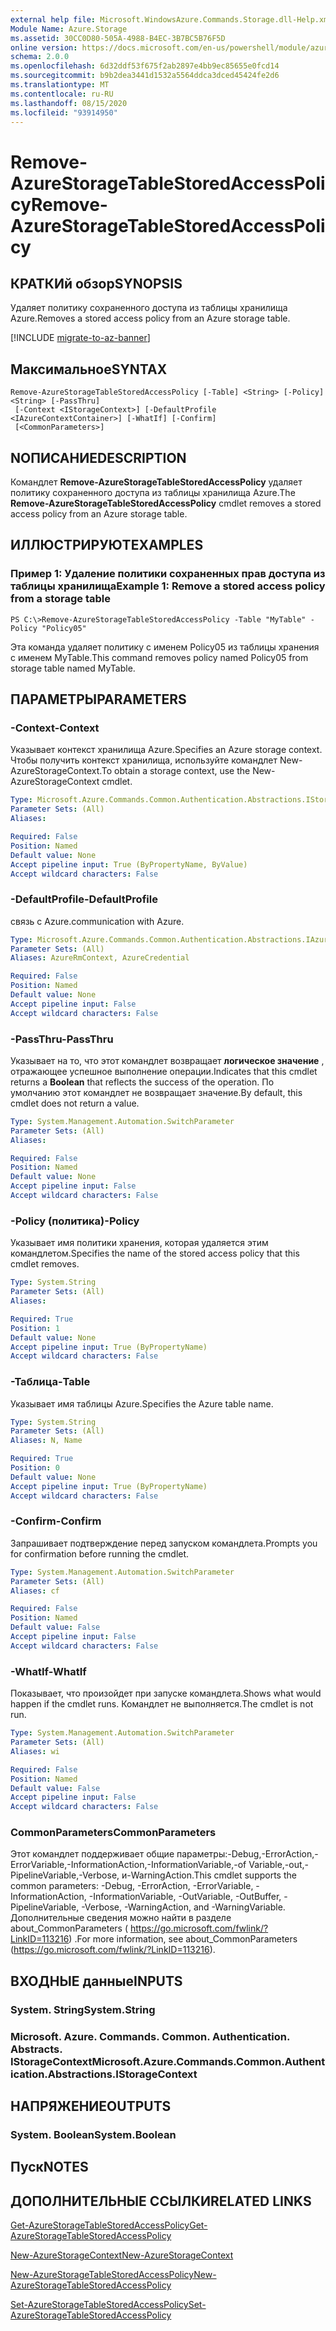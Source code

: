 ```yaml
---
external help file: Microsoft.WindowsAzure.Commands.Storage.dll-Help.xml
Module Name: Azure.Storage
ms.assetid: 30CC0D80-505A-4988-B4EC-3B7BC5B76F5D
online version: https://docs.microsoft.com/en-us/powershell/module/azure.storage/remove-azurestoragetablestoredaccesspolicy
schema: 2.0.0
ms.openlocfilehash: 6d32ddf53f675f2ab2897e4bb9ec85655e0fcd14
ms.sourcegitcommit: b9b2dea3441d1532a5564ddca3dced45424fe2d6
ms.translationtype: MT
ms.contentlocale: ru-RU
ms.lasthandoff: 08/15/2020
ms.locfileid: "93914950"
---
```

# <span data-ttu-id="a6075-101">Remove-AzureStorageTableStoredAccessPolicy</span><span class="sxs-lookup"><span data-stu-id="a6075-101">Remove-AzureStorageTableStoredAccessPolicy</span></span>

## <span data-ttu-id="a6075-102">КРАТКИй обзор</span><span class="sxs-lookup"><span data-stu-id="a6075-102">SYNOPSIS</span></span>
<span data-ttu-id="a6075-103">Удаляет политику сохраненного доступа из таблицы хранилища Azure.</span><span class="sxs-lookup"><span data-stu-id="a6075-103">Removes a stored access policy from an Azure storage table.</span></span>

[!INCLUDE [migrate-to-az-banner](../../includes/migrate-to-az-banner.md)]

## <span data-ttu-id="a6075-104">Максимальное</span><span class="sxs-lookup"><span data-stu-id="a6075-104">SYNTAX</span></span>

```
Remove-AzureStorageTableStoredAccessPolicy [-Table] <String> [-Policy] <String> [-PassThru]
 [-Context <IStorageContext>] [-DefaultProfile <IAzureContextContainer>] [-WhatIf] [-Confirm]
 [<CommonParameters>]
```

## <span data-ttu-id="a6075-105">NОПИСАНИЕ</span><span class="sxs-lookup"><span data-stu-id="a6075-105">DESCRIPTION</span></span>
<span data-ttu-id="a6075-106">Командлет **Remove-AzureStorageTableStoredAccessPolicy** удаляет политику сохраненного доступа из таблицы хранилища Azure.</span><span class="sxs-lookup"><span data-stu-id="a6075-106">The **Remove-AzureStorageTableStoredAccessPolicy** cmdlet removes a stored access policy from an Azure storage table.</span></span>

## <span data-ttu-id="a6075-107">ИЛЛЮСТРИРУЮТ</span><span class="sxs-lookup"><span data-stu-id="a6075-107">EXAMPLES</span></span>

### <span data-ttu-id="a6075-108">Пример 1: Удаление политики сохраненных прав доступа из таблицы хранилища</span><span class="sxs-lookup"><span data-stu-id="a6075-108">Example 1: Remove a stored access policy from a storage table</span></span>
```
PS C:\>Remove-AzureStorageTableStoredAccessPolicy -Table "MyTable" -Policy "Policy05"
```

<span data-ttu-id="a6075-109">Эта команда удаляет политику с именем Policy05 из таблицы хранения с именем MyTable.</span><span class="sxs-lookup"><span data-stu-id="a6075-109">This command removes policy named Policy05 from storage table named MyTable.</span></span>

## <span data-ttu-id="a6075-110">ПАРАМЕТРЫ</span><span class="sxs-lookup"><span data-stu-id="a6075-110">PARAMETERS</span></span>

### <span data-ttu-id="a6075-111">-Context</span><span class="sxs-lookup"><span data-stu-id="a6075-111">-Context</span></span>
<span data-ttu-id="a6075-112">Указывает контекст хранилища Azure.</span><span class="sxs-lookup"><span data-stu-id="a6075-112">Specifies an Azure storage context.</span></span>
<span data-ttu-id="a6075-113">Чтобы получить контекст хранилища, используйте командлет New-AzureStorageContext.</span><span class="sxs-lookup"><span data-stu-id="a6075-113">To obtain a storage context, use the New-AzureStorageContext cmdlet.</span></span>

```yaml
Type: Microsoft.Azure.Commands.Common.Authentication.Abstractions.IStorageContext
Parameter Sets: (All)
Aliases:

Required: False
Position: Named
Default value: None
Accept pipeline input: True (ByPropertyName, ByValue)
Accept wildcard characters: False
```

### <span data-ttu-id="a6075-114">-DefaultProfile</span><span class="sxs-lookup"><span data-stu-id="a6075-114">-DefaultProfile</span></span>
<span data-ttu-id="a6075-115">связь с Azure.</span><span class="sxs-lookup"><span data-stu-id="a6075-115">communication with Azure.</span></span>

```yaml
Type: Microsoft.Azure.Commands.Common.Authentication.Abstractions.IAzureContextContainer
Parameter Sets: (All)
Aliases: AzureRmContext, AzureCredential

Required: False
Position: Named
Default value: None
Accept pipeline input: False
Accept wildcard characters: False
```

### <span data-ttu-id="a6075-116">-PassThru</span><span class="sxs-lookup"><span data-stu-id="a6075-116">-PassThru</span></span>
<span data-ttu-id="a6075-117">Указывает на то, что этот командлет возвращает **логическое значение** , отражающее успешное выполнение операции.</span><span class="sxs-lookup"><span data-stu-id="a6075-117">Indicates that this cmdlet returns a **Boolean** that reflects the success of the operation.</span></span>
<span data-ttu-id="a6075-118">По умолчанию этот командлет не возвращает значение.</span><span class="sxs-lookup"><span data-stu-id="a6075-118">By default, this cmdlet does not return a value.</span></span>

```yaml
Type: System.Management.Automation.SwitchParameter
Parameter Sets: (All)
Aliases:

Required: False
Position: Named
Default value: None
Accept pipeline input: False
Accept wildcard characters: False
```

### <span data-ttu-id="a6075-119">-Policy (политика)</span><span class="sxs-lookup"><span data-stu-id="a6075-119">-Policy</span></span>
<span data-ttu-id="a6075-120">Указывает имя политики хранения, которая удаляется этим командлетом.</span><span class="sxs-lookup"><span data-stu-id="a6075-120">Specifies the name of the stored access policy that this cmdlet removes.</span></span>

```yaml
Type: System.String
Parameter Sets: (All)
Aliases:

Required: True
Position: 1
Default value: None
Accept pipeline input: True (ByPropertyName)
Accept wildcard characters: False
```

### <span data-ttu-id="a6075-121">-Таблица</span><span class="sxs-lookup"><span data-stu-id="a6075-121">-Table</span></span>
<span data-ttu-id="a6075-122">Указывает имя таблицы Azure.</span><span class="sxs-lookup"><span data-stu-id="a6075-122">Specifies the Azure table name.</span></span>

```yaml
Type: System.String
Parameter Sets: (All)
Aliases: N, Name

Required: True
Position: 0
Default value: None
Accept pipeline input: True (ByPropertyName)
Accept wildcard characters: False
```

### <span data-ttu-id="a6075-123">-Confirm</span><span class="sxs-lookup"><span data-stu-id="a6075-123">-Confirm</span></span>
<span data-ttu-id="a6075-124">Запрашивает подтверждение перед запуском командлета.</span><span class="sxs-lookup"><span data-stu-id="a6075-124">Prompts you for confirmation before running the cmdlet.</span></span>

```yaml
Type: System.Management.Automation.SwitchParameter
Parameter Sets: (All)
Aliases: cf

Required: False
Position: Named
Default value: False
Accept pipeline input: False
Accept wildcard characters: False
```

### <span data-ttu-id="a6075-125">-WhatIf</span><span class="sxs-lookup"><span data-stu-id="a6075-125">-WhatIf</span></span>
<span data-ttu-id="a6075-126">Показывает, что произойдет при запуске командлета.</span><span class="sxs-lookup"><span data-stu-id="a6075-126">Shows what would happen if the cmdlet runs.</span></span>
<span data-ttu-id="a6075-127">Командлет не выполняется.</span><span class="sxs-lookup"><span data-stu-id="a6075-127">The cmdlet is not run.</span></span>

```yaml
Type: System.Management.Automation.SwitchParameter
Parameter Sets: (All)
Aliases: wi

Required: False
Position: Named
Default value: False
Accept pipeline input: False
Accept wildcard characters: False
```

### <span data-ttu-id="a6075-128">CommonParameters</span><span class="sxs-lookup"><span data-stu-id="a6075-128">CommonParameters</span></span>
<span data-ttu-id="a6075-129">Этот командлет поддерживает общие параметры:-Debug,-ErrorAction,-ErrorVariable,-InformationAction,-InformationVariable,-of Variable,-out,-PipelineVariable,-Verbose, и-WarningAction.</span><span class="sxs-lookup"><span data-stu-id="a6075-129">This cmdlet supports the common parameters: -Debug, -ErrorAction, -ErrorVariable, -InformationAction, -InformationVariable, -OutVariable, -OutBuffer, -PipelineVariable, -Verbose, -WarningAction, and -WarningVariable.</span></span> <span data-ttu-id="a6075-130">Дополнительные сведения можно найти в разделе about_CommonParameters ( https://go.microsoft.com/fwlink/?LinkID=113216) .</span><span class="sxs-lookup"><span data-stu-id="a6075-130">For more information, see about_CommonParameters (https://go.microsoft.com/fwlink/?LinkID=113216).</span></span>

## <span data-ttu-id="a6075-131">ВХОДНЫЕ данные</span><span class="sxs-lookup"><span data-stu-id="a6075-131">INPUTS</span></span>

### <span data-ttu-id="a6075-132">System. String</span><span class="sxs-lookup"><span data-stu-id="a6075-132">System.String</span></span>

### <span data-ttu-id="a6075-133">Microsoft. Azure. Commands. Common. Authentication. Abstracts. IStorageContext</span><span class="sxs-lookup"><span data-stu-id="a6075-133">Microsoft.Azure.Commands.Common.Authentication.Abstractions.IStorageContext</span></span>

## <span data-ttu-id="a6075-134">НАПРЯЖЕНИЕ</span><span class="sxs-lookup"><span data-stu-id="a6075-134">OUTPUTS</span></span>

### <span data-ttu-id="a6075-135">System. Boolean</span><span class="sxs-lookup"><span data-stu-id="a6075-135">System.Boolean</span></span>

## <span data-ttu-id="a6075-136">Пуск</span><span class="sxs-lookup"><span data-stu-id="a6075-136">NOTES</span></span>

## <span data-ttu-id="a6075-137">ДОПОЛНИТЕЛЬНЫЕ ССЫЛКИ</span><span class="sxs-lookup"><span data-stu-id="a6075-137">RELATED LINKS</span></span>

[<span data-ttu-id="a6075-138">Get-AzureStorageTableStoredAccessPolicy</span><span class="sxs-lookup"><span data-stu-id="a6075-138">Get-AzureStorageTableStoredAccessPolicy</span></span>](./Get-AzureStorageTableStoredAccessPolicy.md)

[<span data-ttu-id="a6075-139">New-AzureStorageContext</span><span class="sxs-lookup"><span data-stu-id="a6075-139">New-AzureStorageContext</span></span>](./New-AzureStorageContext.md)

[<span data-ttu-id="a6075-140">New-AzureStorageTableStoredAccessPolicy</span><span class="sxs-lookup"><span data-stu-id="a6075-140">New-AzureStorageTableStoredAccessPolicy</span></span>](./New-AzureStorageTableStoredAccessPolicy.md)

[<span data-ttu-id="a6075-141">Set-AzureStorageTableStoredAccessPolicy</span><span class="sxs-lookup"><span data-stu-id="a6075-141">Set-AzureStorageTableStoredAccessPolicy</span></span>](./Set-AzureStorageTableStoredAccessPolicy.md)
